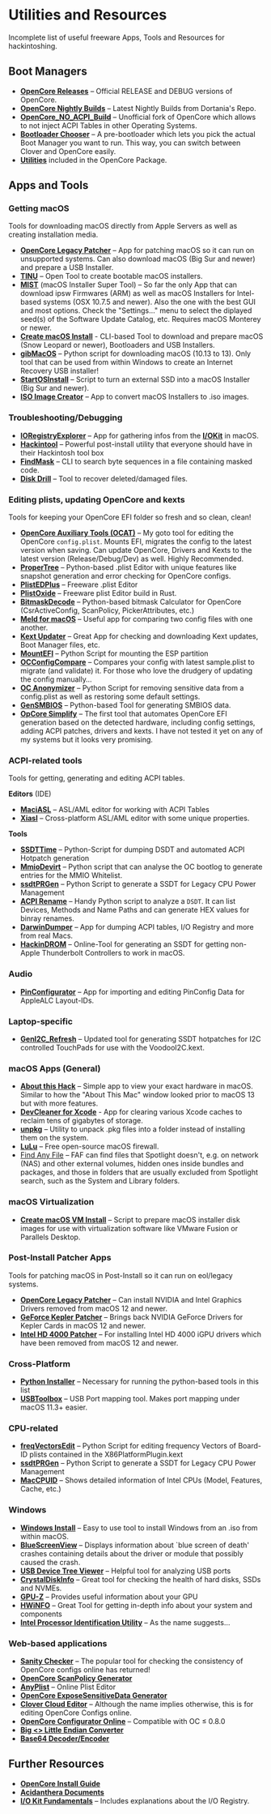 # Utilities and Resources
Incomplete list of useful freeware Apps, Tools and Resources for hackintoshing.

## Boot Managers
- [**OpenCore Releases**](https://github.com/acidanthera/OpenCorePkg/releases) – Official RELEASE and DEBUG versions of OpenCore.
- [**OpenCore Nightly Builds**](https://dortania.github.io/builds/?product=OpenCorePkg&viewall=true) – Latest Nightly Builds from Dortania's Repo.
- [**OpenCore_NO_ACPI_Build**](https://github.com/wjz304/OpenCore_NO_ACPI_Build/releases) – Unofficial fork of OpenCore which allows to not inject ACPI Tables in other Operating Systems.
- [**Bootloader Chooser**](https://github.com/jief666/BootloaderChooser) – A pre-bootloader which lets you pick the actual Boot Manager you want to run. This way, you can switch between Clover and OpenCore easily.
- [**Utilities**](https://github.com/5T33Z0/OC-Little-Translated/blob/main/C_Utilities_and_Resources/OpenCore_Utilities.md) included in the OpenCore Package.

## Apps and Tools

### Getting macOS
Tools for downloading macOS directly from Apple Servers as well as creating installation media.

- [**OpenCore Legacy Patcher**](https://github.com/dortania/OpenCore-Legacy-Patcher) – App for patching macOS so it can run on unsupported systems. Can also download macOS (Big Sur and newer) and prepare a USB Installer.
- [**TINU**](https://github.com/ITzTravelInTime/TINU) – Open Tool to create bootable macOS installers.
- [**MIST**](https://github.com/ninxsoft/Mist) (macOS Installer Super Tool) – So far the only App that can download ipsw Firmwares (ARM) as well as macOS Installers for Intel-based systems (OSX 10.7.5 and newer). Also the one with the best GUI and most options. Check the "Settings…" menu to select the diplayed seed(s) of the Software Update Catalog, etc. Requires macOS Monterey or newer.
- [**Create macOS Install**](https://github.com/LAbyOne/Create-MacOS-Install) - CLI-based Tool to download and prepare macOS (Snow Leopard or newer), Bootloaders and USB Installers.
- [**gibMacOS**](https://github.com/corpnewt/gibMacOS) – Python script for downloading macOS (10.13 to 13). Only tool that can be used from within Windows to create an Internet Recovery USB installer!
- [**StartOSInstall**](https://github.com/chris1111/Startosinstall-Ventura) – Script to turn an external SSD into a macOS Installer (Big Sur and newer).
- [**ISO Image Creator**](https://macmeup.com/create-iso-images/) – App to convert macOS Installers to .iso images.

### Troubleshooting/Debugging
- [**IORegistryExplorer**](https://github.com/utopia-team/IORegistryExplorer) – App for gathering infos from the [**I/OKit**](https://developer.apple.com/library/archive/documentation/DeviceDrivers/Conceptual/IOKitFundamentals/Introduction/Introduction.html#//apple_ref/doc/uid/TP0000011) in macOS.
- [**Hackintool**](https://github.com/headkaze/Hackintool) – Powerful post-install utility that everyone should have in their Hackintosh tool box
- [**FindMask**](https://www.insanelymac.com/forum/topic/343572-for-hackers-an-utility-to-search-a-masked-string/?do=findComment&comment=2719931) – CLI to search byte sequences in a file containing masked code.
- [**Disk Drill**](https://www.cleverfiles.com/) – Tool to recover deleted/damaged files.

### Editing plists, updating OpenCore and kexts
Tools for keeping your OpenCore EFI folder so fresh and so clean, clean!

- [**OpenCore Auxiliary Tools (OCAT)**](https://github.com/ic005k/QtOpenCoreConfig) – My goto tool for editing the OpenCore `config.plist`. Mounts EFI, migrates the config to the latest version when saving. Can update OpenCore, Drivers and Kexts to the latest version (Release/Debug/Dev) as well. Highly Recommended.
- [**ProperTree**](https://github.com/corpnewt/ProperTree) – Python-based .plist Editor with unique features like snapshot generation and error checking for OpenCore configs.
- [**PlistEDPlus**](https://github.com/ic005k/PlistEDPlus) – Freeware .plist Editor
- [**PlistOxide**](https://github.com/ChefKissInc/PlistOxide) – Freeware plist Editor build in Rust.
- [**BitmaskDecode**](https://github.com/corpnewt/BitmaskDecode) – Python-based bitmask Calculator for OpenCore (CsrActiveConfig, ScanPolicy, PickerAttributes, etc.)
- [**Meld for macOS**](https://yousseb.github.io/meld/) – Useful app for comparing two config files with one another.
- [**Kext Updater**](https://www.sl-soft.de/en/kext-updater/) – Great App for checking and downloading Kext updates, Boot Manager files, etc.
- [**MountEFI**](https://github.com/corpnewt/MountEFI) – Python Script for mounting the ESP partition
- [**OCConfigCompare**](https://github.com/corpnewt/OCConfigCompare) – Compares your  config with latest sample.plist to migrate (and validate) it. For those who love the drudgery of updating the config manually…
- [**OC Anonymizer**](https://github.com/dreamwhite/OC-Anonymizer) – Python Script for removing sensitive data from a config.plist as well as restoring some default settings.
- [**GenSMBIOS**](https://github.com/corpnewt/GenSMBIOS) – Python-based Tool for generating SMBIOS data.
- [**OpCore Simplify**](https://github.com/lzhoang2801/OpCore-Simplify) – The first tool that automates OpenCore EFI generation based on the detected hardware, including config settings, adding ACPI patches, drivers and kexts. I have not tested it yet on any of my systems but it looks very promising.

### ACPI-related tools
Tools for getting, generating and editing ACPI tables.

**Editors** (IDE)

- [**MaciASL**](https://github.com/acidanthera/MaciASL) – ASL/AML editor for working with ACPI Tables
- [**Xiasl**](https://github.com/ic005k/Xiasl) – Cross-platform ASL/AML editor with some unique properties.

**Tools**

- [**SSDTTime**](https://github.com/corpnewt/SSDTTime) – Python-Script for dumping DSDT and automated ACPI Hotpatch generation
- [**MmioDevirt**](https://github.com/corpnewt/MmioDevirt) – Python script that can analyse the OC bootlog to generate entries for the MMIO Whitelist.
- [**ssdtPRGen**](https://github.com/Piker-Alpha/ssdtPRGen.sh) – Python Script to generate a SSDT for Legacy CPU Power Management
- [**ACPI Rename**](https://github.com/corpnewt/ACPIRename) – Handy Python script to analyze a `DSDT`. It can list Devices, Methods and Name Paths and can generate HEX values for binray renames.
- [**DarwinDumper**](https://bitbucket.org/blackosx/darwindumper/downloads/) – App for dumping ACPI tables, I/O Registry and more from real Macs.
- [**HackinDROM**](https://hackindrom.zapto.org/) – Online-Tool for generating an SSDT for getting non-Apple Thunderbolt Controllers to work in macOS.

### Audio
- [**PinConfigurator**](https://github.com/headkaze/PinConfigurator) – App for importing and editing PinConfig Data for AppleALC Layout-IDs.

### Laptop-specific
- [**GenI2C_Refresh**](https://github.com/Baio1977/GenI2C) – Updated tool for generating SSDT hotpatches for I2C controlled TouchPads for use with the VoodooI2C.kext.

### macOS Apps (General)
- [**About this Hack**](https://github.com/0xCUB3/About-This-Hack) – Simple app to view your exact hardware in macOS. Similar to how the "About This Mac" window looked prior to macOS 13 but with more features. 
- [**DevCleaner for Xcode**](https://github.com/vashpan/xcode-dev-cleaner) - App for clearing various Xcode caches to reclaim tens of gigabytes of storage.
- [**unpkg**](https://www.timdoug.com/unpkg/) – Utility to unpack .pkg files into a folder instead of installing them on the system.
- [**LuLu**](https://github.com/objective-see/LuLu) – Free open-source macOS firewall.
- [Find Any File](https://findanyfile.app/) – FAF can find files that Spotlight doesn't, e.g. on network (NAS) and other external volumes, hidden ones inside bundles and packages, and those in folders that are usually excluded from Spotlight search, such as the System and Library folders.

### macOS Virtualization
- [**Create macOS VM Install**](https://github.com/rtrouton/create_macos_vm_install_dmg) – Script to prepare macOS installer disk images for use with virtualization software like VMware Fusion or Parallels Desktop.

### Post-Install Patcher Apps
Tools for patching macOS in Post-Install so it can run on eol/legacy systems.

- [**OpenCore Legacy Patcher**](https://github.com/dortania/OpenCore-Legacy-Patcher) –  Can install NVIDIA and Intel Graphics Drivers removed from macOS 12 and newer.
- [**GeForce Kepler Patcher**](https://github.com/chris1111/Geforce-Kepler-patcher) – Brings back NVIDIA GeForce Drivers for Kepler Cards in macOS 12 and newer.
- [**Intel HD 4000 Patcher**](https://github.com/chris1111/Patch-HD4000-Monterey) – For installing Intel HD 4000 iGPU drivers which have been removed from macOS 12 and newer.

### Cross-Platform
- [**Python Installer**](https://www.python.org/downloads/) – Necessary for running the python-based tools in this list
- [**USBToolbox**](https://github.com/USBToolBox/tool) – USB Port mapping tool. Makes port mapping under macOS 11.3+ easier.

### CPU-related
- [**freqVectorsEdit**](https://github.com/Piker-Alpha/freqVectorsEdit.sh) – Python Script for editing frequency Vectors of Board-ID plists contained in the X86PlatformPlugin.kext
- [**ssdtPRGen**](https://github.com/Piker-Alpha/ssdtPRGen.sh) – Python Script to generate a SSDT for Legacy CPU Power Management
- [**MacCPUID**](https://www.intel.com/content/www/us/en/download/674424/maccpuid.html) –  Shows detailed information of Intel CPUs (Model, Features, Cache, etc.)

### Windows
- [**Windows Install**](https://sourceforge.net/projects/windows-install/) – Easy to use tool to install Windows from an .iso from within macOS.
- [**BlueScreenView**](https://www.nirsoft.net/utils/blue_screen_view.html) –  Displays information about `blue screen of death' crashes containing details about the driver or module that possibly caused the crash.
- [**USB Device Tree Viewer**](https://www.uwe-sieber.de/usbtreeview_e.html) – Helpful tool for analyzing USB ports
- [**CrystalDiskInfo**](https://crystalmark.info/en/software/crystaldiskinfo/) – Great tool for checking the health of hard disks, SSDs and NVMEs.
- [**GPU-Z**](https://www.techpowerup.com/gpuz/) – Provides useful information about your GPU
- [**HWiNFO**](https://www.hwinfo.com/) – Great Tool for getting in-depth info about your system and components
- [**Intel Processor Identification Utility**](https://www.intel.com/content/www/us/en/download/12136/intel-processor-identification-utility-windows-version.html)  – As the name suggests…

### Web-based applications
- [**Sanity Checker**](https://sanitychecker.ocutils.me/) – The popular tool for checking the consistency of OpenCore configs online has returned!
- [**OpenCore ScanPolicy Generator**](https://oc-scanpolicy.vercel.app/)
- [**AnyPlist**](https://www.anyplist.com/#/) – Online Plist Editor
- [**OpenCore ExposeSensitiveData Generator**](https://dreamwhite-oc-esd.vercel.app/)
- [**Clover Cloud Editor**](https://cloudclovereditor.altervista.org/cce/cce/index.php) – Although the name implies otherwise, this is for editing OpenCore Configs online.
- [**OpenCore Configurator Online**](https://galada.gitee.io/opencoreconfiguratoronline/) – Compatible with OC ≤ 0.8.0
- [**Big <> Little Endian Converter**](https://www.save-editor.com/tools/wse_hex.html)
- [**Base64 Decoder/Encoder**](https://www.base64decode.org/)

## Further Resources
- [**OpenCore Install Guide**](https://dortania.github.io/OpenCore-Install-Guide/)
- [**Acidanthera Documents**](https://github.com/acidanthera/bugtracker/blob/master/DOCUMENTS.md)
- [**I/O Kit Fundamentals**](https://developer.apple.com/library/archive/documentation/DeviceDrivers/Conceptual/IOKitFundamentals/Introduction/Introduction.html#//apple_ref/doc/uid/TP0000011-CH204-TPXREF101) – Includes explanations about the I/O Registry.
